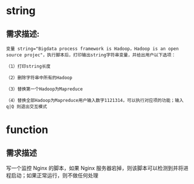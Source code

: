 # string
## 需求描述:  
  
    变量 string="Bigdata process framework is Hadoop，Hadoop is an open source projec"，执行脚本后，打印输出string字符串变量，并给出用户以下选项：  
    
    （1）打印string长度  
    
    （2）删除字符串中所有的Hadoop  
    
    （3）替换第一个Hadoop为Mapreduce  
    
    （4）替换全部Hadoop为Mapreduce用户输入数字1121314，可以执行对应项的功能；输入q|Q 则退出交互模式  
    


# function
## 需求描述
  
  
  写一个监控 Nginx 的脚本，如果 Nginx 服务器宕掉，则该脚本可以检测到并将进程启动；如果正常运行，则不做任何处理  
  
